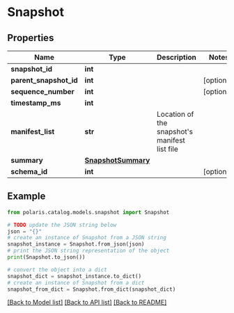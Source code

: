 # Snapshot


## Properties

Name | Type | Description | Notes
------------ | ------------- | ------------- | -------------
**snapshot_id** | **int** |  | 
**parent_snapshot_id** | **int** |  | [optional] 
**sequence_number** | **int** |  | [optional] 
**timestamp_ms** | **int** |  | 
**manifest_list** | **str** | Location of the snapshot&#39;s manifest list file | 
**summary** | [**SnapshotSummary**](SnapshotSummary.md) |  | 
**schema_id** | **int** |  | [optional] 

## Example

```python
from polaris.catalog.models.snapshot import Snapshot

# TODO update the JSON string below
json = "{}"
# create an instance of Snapshot from a JSON string
snapshot_instance = Snapshot.from_json(json)
# print the JSON string representation of the object
print(Snapshot.to_json())

# convert the object into a dict
snapshot_dict = snapshot_instance.to_dict()
# create an instance of Snapshot from a dict
snapshot_from_dict = Snapshot.from_dict(snapshot_dict)
```
[[Back to Model list]](../README.md#documentation-for-models) [[Back to API list]](../README.md#documentation-for-api-endpoints) [[Back to README]](../README.md)


